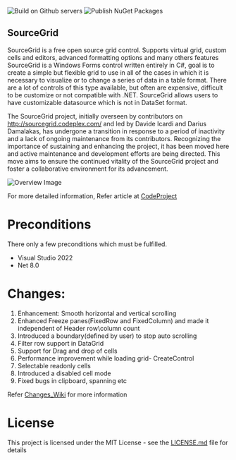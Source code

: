 ![Build on Github servers](https://github.com/siemens/sourcegrid/workflows/Build%20on%20Github%20servers/badge.svg?branch=master)
![Publish NuGet Packages](https://github.com/siemens/sourcegrid/workflows/Publish%20NuGet%20Packages/badge.svg)
## SourceGrid

SourceGrid is a free open source grid control. Supports virtual grid, custom cells and editors, advanced formatting options and many others features
SourceGrid is a Windows Forms control written entirely in C#, goal is to create a simple but flexible grid to use in all of the cases in which it is necessary to visualize or to change a series of data in a table format. There are a lot of controls of this type available, but often are expensive, difficult to be customize or not compatible with .NET. SourceGrid allows users to have customizable datasource which is not in DataSet format.

The SourceGrid project, initially overseen by contributors on http://sourcegrid.codeplex.com/ and led by Davide Icardi and Darius Damalakas, has undergone a transition in response to a period of inactivity and a lack of ongoing maintenance from its contributors.
Recognizing the importance of sustaining and enhancing the project, it has been moved here and active maintenance and development efforts are being directed. This move aims to ensure the continued vitality of the SourceGrid project and foster a collaborative environment for its advancement.

![Overview Image](/img/SourceGrid_Overview.jpg)

For more detailed information, Refer article at [CodeProject](https://www.codeproject.com/Articles/3531/SourceGrid-Open-Source-C-Grid-Control)

# Preconditions

There only a few preconditions which must be fulfilled.

* Visual Studio 2022
* Net 8.0

# Changes:
1. Enhancement: Smooth horizontal and vertical scrolling
2. Enhanced Freeze panes(FixedRow and FixedColumn) and made it independent of Header row\column count
3. Introduced a boundary(defined by user) to stop auto scrolling
4. Filter row support in DataGrid
5. Support for Drag and drop of cells
6. Performance improvement while loading grid- CreateControl
7. Selectable readonly cells
8. Introduced a disabled cell mode
9. Fixed bugs in clipboard, spanning etc

Refer [Changes_Wiki](https://github.com/siemens/sourcegrid/wiki/Changes) for more information

# License
This project is licensed under the MIT License - see the [LICENSE.md](https://github.com/siemens/sourcegrid/blob/master/LICENSE) file for details 


